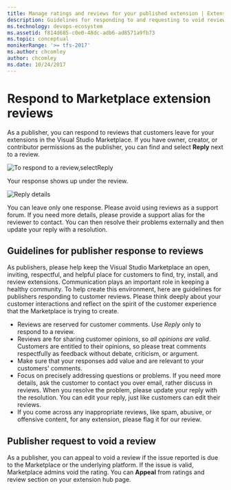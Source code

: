 ```yaml
---
title: Manage ratings and reviews for your published extension | Extensions for Azure DevOps Services
description: Guidelines for responding to and requesting to void reviews for a published extension in the Visual Studio Marketplace.
ms.technology: devops-ecosystem
ms.assetid: f814d685-c0e0-48dc-adb6-ad8571a9fb73
ms.topic: conceptual
monikerRange: '>= tfs-2017'
ms.author: chcomley
author: chcomley
ms.date: 10/24/2017
---
```


# Respond to Marketplace extension reviews

As a publisher, you can respond to reviews that customers leave for your extensions in the Visual Studio Marketplace. If you have owner, creator, or
contributor permissions as the publisher, you can find and select **Reply** next to a review.

<img alt="To respond to a review,selectReply" src="../../marketplace/media/rating-and-review/review-reply1.png" align="middle"/><br>

Your response shows up under the review.

<img alt="Reply details" src="../../marketplace/media/rating-and-review/review-reply2.png" align="middle"/><br>

You can leave only one response. Please avoid using reviews as a support forum. If you need more details, please provide a support alias for the reviewer to
contact. You can then resolve their problems externally and then update your reply with a resolution.

## Guidelines for publisher response to reviews

As publishers, please help keep the Visual Studio Marketplace an open, inviting, respectful, and helpful place for customers to find, try, install,
and review extensions. Communication plays an important role in keeping a healthy community. To help create this environment, here are guidelines for
publishers responding to customer reviews. Please think deeply about your customer interactions and reflect on the spirit of the customer experience
that the Marketplace is trying to create.

- Reviews are reserved for customer comments. Use _Reply_ only to respond to a review.
- Reviews are for sharing customer opinions, so _all opinions are valid_. Customers are entitled to their opinions, so please treat comments respectfully
  as feedback without debate, criticism, or argument.
- Make sure that your responses add value and are relevant to your customers' comments.
- Focus on precisely addressing questions or problems. If you need more details, ask the customer to contact you over email, rather discuss in reviews. When you
  resolve the problem, please update your reply with the resolution. You can edit your reply, just like customers can edit their reviews.
- If you come across any inappropriate reviews, like spam, abusive, or offensive content, for any extension, please flag it for our review.

## Publisher request to void a review

As a publisher, you can appeal to void a review if the issue reported is due to the Marketplace or the underlying platform. If the issue is valid, Marketplace admins void the rating. You can **Appeal** from ratings and review section on your extension hub page.
